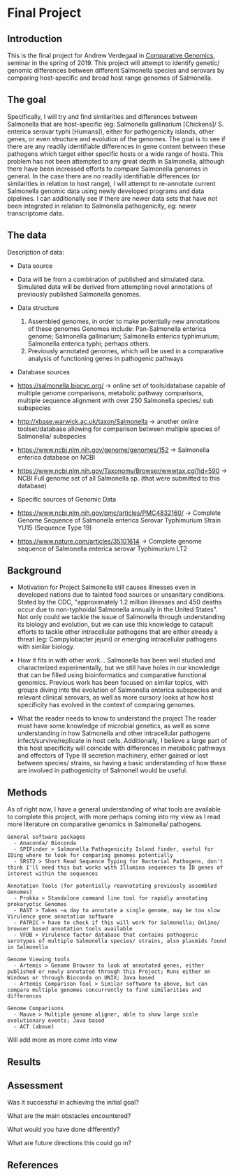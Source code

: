 # Final Project
## Introduction

This is the final project for Andrew Verdegaal in [Comparative Genomics](https://github.com/Yale-EEB723/syllabus), seminar in the spring of 2019. This project will attempt to identify genetic/ genomic differences between different Salmonella species and serovars by comparing host-specific and broad host range genomes of Salmonella.

## The goal

Specifically, I will try and find similarities and differences between Salmonella that are host-specific (eg: Salmonella gallinarium [Chickens]/ S. enterica serovar typhi [Humans]), either for pathogenicity islands, other genes, or even structure and evolution of the genomes. The goal is to see if there are any readily identifiable differences in gene content between these pathogens which target either specific hosts or a wide range of hosts. This problem has not been attempted to any great depth in Salmonella, although there have been increased efforts to compare Salmonella genomes in general. In the case there are no readily identifiable differences (or similarities in relation to host range), I will attempt to re-annotate current Salmonella genomic data using newly developed programs and data pipelines. I can additionally see if there are newer data sets that have not been integrated in relation to Salmonella pathogenicity, eg: newer transcriptome data.

## The data

Description of data:

- Data source
 - Data will be from a combination of published and simulated data. Simulated data will be derived from attempting novel annotations of previously published Salmonella genomes.

- Data structure
    1) Assembled genomes, in order to make potentially new annotations of these genomes
      Genomes include: Pan-Salmonella enterica genome; Salmonella gallinarium; Salmonella enterica typhimurium; Salmonella enterica typhi; perhaps others.
    2) Previously annotated genomes, which will be used in a comparative analysis of functioning genes in pathogenic pathways

- Database sources
 - https://salmonella.biocyc.org/ -> online set of tools/database capable of multiple genome comparisons, metabolic pathway comparisons, multiple sequence alignment with over 250 Salmonella species/ sub subspecies
 - http://xbase.warwick.ac.uk/taxon/Salmonella -> another online toolset/database allowing for comparison between multiple species of Salmonella/ subspecies
 - https://www.ncbi.nlm.nih.gov/genome/genomes/152 -> Salmonella enterica database on NCBI
 - https://www.ncbi.nlm.nih.gov/Taxonomy/Browser/wwwtax.cgi?id=590 -> NCBI Full genome set of all Salmonella sp. (that were submitted to this database)

- Specific sources of Genomic Data
 - https://www.ncbi.nlm.nih.gov/pmc/articles/PMC4832160/ -> Complete Genome Sequence of Salmonella enterica Serovar Typhimurium Strain YU15 (Sequence Type 19)
 - https://www.nature.com/articles/35101614 -> Complete genome sequence of Salmonella enterica serovar Typhimurium LT2



## Background

- Motivation for Project
    Salmonella still causes illnesses even in developed nations due to tainted food sources or unsanitary conditions. Stated by the CDC, "approximately 1.2 million illnesses and 450 deaths occur due to non-typhoidal Salmonella annually in the United States". Not only could we tackle the issue of Salmonella through understanding its biology and evolution, but we can use this knowledge to catapult efforts to tackle other intracellular pathogens that are either already a threat (eg: Campylobacter jejuni) or emerging intracellular pathogens with similar biology.

- How it fits in with other work...
    Salmonella has been well studied and characterized experimentally, but we still have holes in our knowledge that can be filled using bioinformatics and comparative functional genomics. Previous work has been focused on similar topics, with groups diving into the evolution of Salmonella enterica subspecies and relevant clinical serovars, as well as more cursory looks at how host specificity has evolved in the context of comparing genomes.

- What the reader needs to know to understand the project
    The reader must have some knowledge of microbial genetics, as well as some understanding in how Salmonella and other intracellular pathogens infect/survive/replicate in host cells. Additionally, I believe a large part of this host specificity will coincide with differences in metabolic pathways and effectors of Type III secretion machinery, either gained or lost between species/ strains, so having a basic understanding of how these are involved in pathogenicity of Salmonell would be useful.


## Methods
  As of right now, I have a general understanding of what tools are available to complete this project, with more perhaps coming into my view as I read more literature on comparative genomics in Salmonella/ pathogens.

    General software packages
      - Anaconda/ Bioconda
      - SPIFinder > Salmonella Pathogenicity Island finder, useful for IDing where to look for comparing genomes potentially
      - SRST2 > Short Read Sequence Typing for Bacterial Pathogens, don't think I'll need this but works with Illumina sequences to ID genes of interest within the sequences

    Annotation Tools (for potentially reannotating previously assembled Genomes)
      - Prokka > Standalone command line tool for rapidly annotating prokaryotic Genomes
      - RAST > Takes ~a day to annotate a single genome, may be too slow
    Virulence gene annotation software
      - PATRIC > have to check if this will work for Salmonella; Online/ browser based annotation tools available
      - VFDB > Virulence factor database that contains pathogenic serotypes of multiple Salmonella species/ strains, also plasmids found in Salmonella

    Genome Viewing tools
      - Artemis > Genome Browser to look at annotated genes, either published or newly annotated through this Project; Runs either on Windows or through Bioconda on UNIX; Java based
      - Artemis Comparison Tool > Similar software to above, but can compare multiple genomes concurrently to find similarities and differences

    Genome Comparisons
      - Mauve > Multiple genome aligner, able to show large scale evolutionary events; Java based
      - ACT (above)

Will add more as more come into view
## Results


## Assessment

Was it successful in achieving the initial goal?

What are the main obstacles encountered?

What would you have done differently?

What are future directions this could go in?

## References
